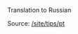 Translation to Russian

Source: [/site/tips/pt](https://github.com/holyrics/i18n/tree/main/site/tips/pt)